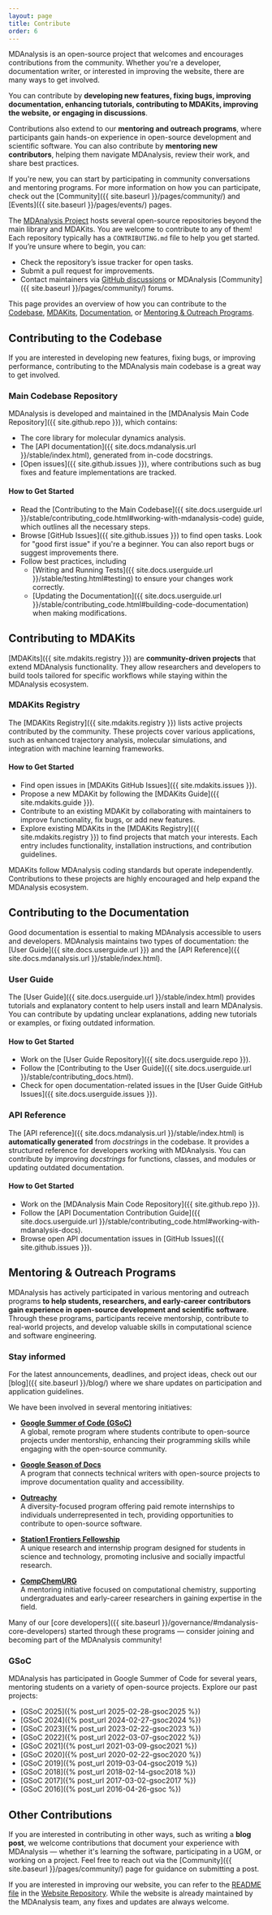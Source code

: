 ```yaml
---
layout: page
title: Contribute
order: 6
---
```


MDAnalysis is an open-source project that welcomes and encourages contributions from the community. Whether you're a developer, documentation writer, or interested in improving the website, there are many ways to get involved.

You can contribute by **developing new features, fixing bugs, improving documentation, enhancing tutorials, contributing to MDAKits, improving the website, or engaging in discussions**. 

Contributions also extend to our **mentoring and outreach programs**, where participants gain hands-on experience in open-source development and scientific software. You can also contribute by **mentoring new contributors**, helping them navigate MDAnalysis, review their work, and share best practices.

If you're new, you can start by participating in community conversations and mentoring programs. For more information on how you can participate, check out the [Community]({{ site.baseurl }}/pages/community/) and [Events]({{ site.baseurl }}/pages/events/) pages.

The [MDAnalysis Project][] hosts several open-source repositories beyond the main library and MDAKits. You are welcome to contribute to any of them! Each repository typically has a `CONTRIBUTING.md` file to help you get started. If you’re unsure where to begin, you can:

- Check the repository’s issue tracker for open tasks.
- Submit a pull request for improvements.
- Contact maintainers via [GitHub discussions][] or MDAnalysis [Community]({{ site.baseurl }}/pages/community/) forums.

This page provides an overview of how you can contribute to the [Codebase](#contributing-to-the-codebase), [MDAKits](#contributing-to-mdakits), [Documentation](#contributing-to-the-documentation), or [Mentoring & Outreach Programs](#mentoring--outreach-programs).

## Contributing to the Codebase
If you are interested in developing new features, fixing bugs, or improving performance, contributing to the MDAnalysis main codebase is a great way to get involved. 

### Main Codebase Repository
MDAnalysis is developed and maintained in the [MDAnalysis Main Code Repository]({{ site.github.repo }}), which contains:

- The core library for molecular dynamics analysis.
- The [API documentation]({{ site.docs.mdanalysis.url }}/stable/index.html), generated from in-code docstrings.
- [Open issues]({{ site.github.issues }}), where contributions such as bug fixes and feature implementations are tracked.

#### How to Get Started
- Read the [Contributing to the Main Codebase]({{ site.docs.userguide.url }}/stable/contributing_code.html#working-with-mdanalysis-code) guide, which outlines all the necessary steps.
- Browse [GitHub Issues]({{ site.github.issues }}) to find open tasks. Look for "good first issue" if you're a beginner. You can also report bugs or suggest improvements there.
- Follow best practices, including
    - [Writing and Running Tests]({{ site.docs.userguide.url }}/stable/testing.html#testing) to ensure your changes work correctly.
    - [Updating the Documentation]({{ site.docs.userguide.url }}/stable/contributing_code.html#building-code-documentation) when making modifications.

## Contributing to MDAKits
[MDAKits]({{ site.mdakits.registry }}) are **community-driven projects** that extend MDAnalysis functionality. They allow researchers and developers to build tools tailored for specific workflows while staying within the MDAnalysis ecosystem.

### MDAKits Registry
The [MDAKits Registry]({{ site.mdakits.registry }}) lists active projects contributed by the community. These projects cover various applications, such as enhanced trajectory analysis, molecular simulations, and integration with machine learning frameworks.

#### How to Get Started
- Find open issues in [MDAKits GitHub Issues]({{ site.mdakits.issues }}).
- Propose a new MDAKit by following the [MDAKits Guide]({{ site.mdakits.guide }}).
- Contribute to an existing MDAKit by collaborating with maintainers to improve functionality, fix bugs, or add new features.
- Explore existing MDAKits in the [MDAKits Registry]({{ site.mdakits.registry }}) to find projects that match your interests. Each entry includes functionality, installation instructions, and contribution guidelines.

MDAKits follow MDAnalysis coding standards but operate independently. Contributions to these projects are highly encouraged and help expand the MDAnalysis ecosystem.

## Contributing to the Documentation
Good documentation is essential to making MDAnalysis accessible to users and developers. MDAnalysis maintains two types of documentation: the [User Guide]({{ site.docs.userguide.url }}) and the [API Reference]({{ site.docs.mdanalysis.url }}/stable/index.html).

### User Guide
The [User Guide]({{ site.docs.userguide.url }}/stable/index.html) provides tutorials and explanatory content to help users install and learn MDAnalysis. You can contribute by updating unclear explanations, adding new tutorials or examples, or fixing outdated information. 

#### How to Get Started
- Work on the [User Guide Repository]({{ site.docs.userguide.repo }}).
- Follow the [Contributing to the User Guide]({{ site.docs.userguide.url }}/stable/contributing_docs.html).
- Check for open documentation-related issues in the [User Guide GitHub Issues]({{ site.docs.userguide.issues }}).

### API Reference
The [API reference]({{ site.docs.mdanalysis.url }}/stable/index.html) is **automatically generated** from *docstrings* in the codebase. It provides a structured reference for developers working with MDAnalysis. You can contribute by improving *docstrings* for functions, classes, and modules or updating outdated documentation.

#### How to Get Started
- Work on the [MDAnalysis Main Code Repository]({{ site.github.repo }}).
- Follow the [API Documentation Contribution Guide]({{ site.docs.userguide.url }}/stable/contributing_code.html#working-with-mdanalysis-docs).
- Browse open API documentation issues in [GitHub Issues]({{ site.github.issues }}).

## Mentoring & Outreach Programs
MDAnalysis has actively participated in various mentoring and outreach programs **to help students, researchers, and early-career contributors gain experience in open-source development and scientific software**. Through these programs, participants receive mentorship, contribute to real-world projects, and develop valuable skills in computational science and software engineering.

### Stay informed
For the latest announcements, deadlines, and project ideas, check out our [blog]({{ site.baseurl }}/blog/) where we share updates on participation and application guidelines.  

We have been involved in several mentoring initiatives:

- **[Google Summer of Code (GSoC)](https://summerofcode.withgoogle.com/)** \
    A global, remote program where students contribute to open-source projects under mentorship, enhancing their programming skills while engaging with the open-source community.

- **[Google Season of Docs](https://developers.google.com/season-of-docs)** \
    A program that connects technical writers with open-source projects to improve documentation quality and accessibility.

- **[Outreachy](https://www.outreachy.org/)** \
    A diversity-focused program offering paid remote internships to individuals underrepresented in tech, providing opportunities to contribute to open-source software.

- **[Station1 Frontiers Fellowship](https://www.station1.org/sff)**  \
    A unique research and internship program designed for students in science and technology, promoting inclusive and socially impactful research.

- **[CompChemURG](https://www.bindingsites.co.uk/home)**  \
    A mentoring initiative focused on computational chemistry, supporting undergraduates and early-career researchers in gaining expertise in the field.

Many of our [core developers]({{ site.baseurl }}/governance/#mdanalysis-core-developers) started through these programs &mdash; consider joining and becoming part of the MDAnalysis community!

### GSoC
MDAnalysis has participated in Google Summer of Code for several years, mentoring students on a variety of open-source projects. Explore our past projects:

- [GSoC 2025]({% post_url 2025-02-28-gsoc2025 %})
- [GSoC 2024]({% post_url 2024-02-27-gsoc2024 %})
- [GSoC 2023]({% post_url 2023-02-22-gsoc2023 %})
- [GSoC 2022]({% post_url 2022-03-07-gsoc2022 %})
- [GSoC 2021]({% post_url 2021-03-09-gsoc2021 %})
- [GSoC 2020]({% post_url 2020-02-22-gsoc2020 %})
- [GSoC 2019]({% post_url 2019-03-04-gsoc2019 %})
- [GSoC 2018]({% post_url 2018-02-14-gsoc2018 %})
- [GSoC 2017]({% post_url 2017-03-02-gsoc2017 %})
- [GSoC 2016]({% post_url 2016-04-26-gsoc %})

## Other Contributions
If you are interested in contributing in other ways, such as writing a **blog post**, we welcome contributions that document your experience with MDAnalysis &mdash; whether it's learning the software, participating in a UGM, or working on a project. Feel free to reach out via the [Community]({{ site.baseurl }}/pages/community/) page for guidance on submitting a post.

If you are interested in improving our website, you can refer to the [README file][] in the [Website Repository][]. While the website is already maintained by the MDAnalysis team, any fixes and updates are always welcome.

[MDAnalysis Project]: https://github.com/MDAnalysis/
[GitHub discussions]: https://github.com/MDAnalysis/mdanalysis/discussions
[Website Repository]: https://github.com/MDAnalysis/MDAnalysis.github.io
[README file]: https://github.com/namiroues/MDAnalysis.github.io/blob/master/README.md

